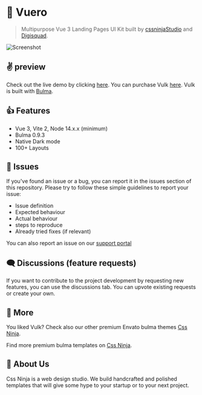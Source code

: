 # 👋 Vuero
> Multipurpose Vue 3 Landing Pages UI Kit built by [cssninjaStudio](https://cssninja.io) and [Digisquad](https://digisquad.io).

![Screenshot](https://themeforest.img.customer.envatousercontent.com/files/382583254/vulk-preview.__large_preview.png?auto=compress%2Cformat&q=80&fit=crop&crop=top&max-h=8000&max-w=590&s=357e03a0b4d8159c42f92a30bdeec499"Vulk")

## ✌️ preview

Check out the live demo by clicking [here](https://vulk.cssninja.io). 
You can purchase Vulk [here](https://themeforest.net/item/vulk-multipurpose-vue-3-ssr-sass-landing-pages-ui-kit/36586175?utm_source=github&utm_medium=readme&utm_campaign=cssninjaStudio). 
Vulk is built with [Bulma](https://bulma.io).

## 👍 Features

* Vue 3, Vite 2, Node 14.x.x (minimum)
* Bulma 0.9.3
* Native Dark mode
* 100+ Layouts

## 🍔 Issues

If you've found an issue or a bug, you can report it in the issues section of this repository. Please try to follow these simple guidelines to report your issue:

* Issue definition
* Expected behaviour
* Actual behaviour
* steps to reproduce
* Already tried fixes (if relevant)

You can also report an issue on our [support portal](https://support.cssninja.io)

## 🗨️ Discussions (feature requests)

If you want to contribute to the project development by requesting new features, you can use the discussions tab. You can upvote existing requests or create your own.

## 🎉 More

You liked Vulk? Check also our other premium Envato bulma themes [Css Ninja](https://themeforest.net/user/cssninjastudio/portfolio).

Find more premium bulma templates on [Css Ninja](https://cssninja.io/category/all).

## 🚀 About Us

Css Ninja is a web design studio. We build handcrafted and polished templates that will give some hype to your startup or to your next project.
